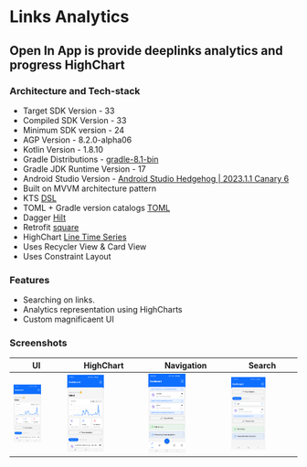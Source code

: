 # Links Analytics

## Open In App is provide deeplinks analytics and progress HighChart

### Architecture and Tech-stack
* Target SDK Version - 33
* Compiled SDK Version - 33
* Minimum SDK version - 24
* AGP Version - 8.2.0-alpha06
* Kotlin Version - 1.8.10
* Gradle Distributions - [gradle-8.1-bin](https://docs.gradle.org/current/userguide/gradle_wrapper.html)
* Gradle JDK Runtime Version - 17
* Android Studio Version - [Android Studio Hedgehog | 2023.1.1 Canary 6](https://androidstudio.googleblog.com/2023/05/android-studio-hedgehog-canary-6-now.html)
* Built on MVVM architecture pattern
* KTS [DSL](https://developer.android.com/build/migrate-to-kotlin-dsl)
* TOML + Gradle version catalogs [TOML](https://funkymuse.dev/posts/toml-gradle)
* Dagger [Hilt](https://dagger.dev/hilt)
* Retrofit [square](https://square.github.io/retrofit)
* HighChart [Line Time Series](https://www.highcharts.com/demo/android/line-time-series)
* Uses Recycler View & Card View
* Uses Constraint Layout

### Features
* Searching on links.
* Analytics representation using HighCharts
* Custom magnificaent UI

### Screenshots
 UI | HighChart | Navigation | Search
 --- | --- | --- | --- |
<img src="https://github.com/rahulsinghfaujdar/OpenInAppDemo/blob/master/gradle/Screenshot_20230610_112009.png" width="60%"></img> | <img src="https://github.com/rahulsinghfaujdar/OpenInAppDemo/blob/master/gradle/Screenshot_20230610_112009.png" width="50%"></img> | <img src="https://github.com/rahulsinghfaujdar/OpenInAppDemo/blob/master/gradle/Screenshot_20230610_123625.png" width="50%"></img> | <img src="https://github.com/rahulsinghfaujdar/OpenInAppDemo/blob/master/gradle/Screenshot_20230610_112046.png" width="55%"></img>
